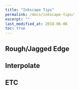 ```yaml
---
title: "Inkscape Tips"
permalink: /docs/inkscape-tips/
excerpt: ""
last_modified_at: 2018-06-06
toc: true
---
```

## Rough/Jagged Edge

## Interpolate

## ETC
